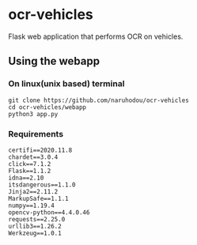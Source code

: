 # ocr-vehicles
Flask web application that performs OCR on vehicles.
## Using the webapp
### On linux(unix based) terminal
```
git clone https://github.com/naruhodou/ocr-vehicles
cd ocr-vehicles/webapp
python3 app.py
```
### Requirements
```
certifi==2020.11.8
chardet==3.0.4
click==7.1.2
Flask==1.1.2
idna==2.10
itsdangerous==1.1.0
Jinja2==2.11.2
MarkupSafe==1.1.1
numpy==1.19.4
opencv-python==4.4.0.46
requests==2.25.0
urllib3==1.26.2
Werkzeug==1.0.1
```
